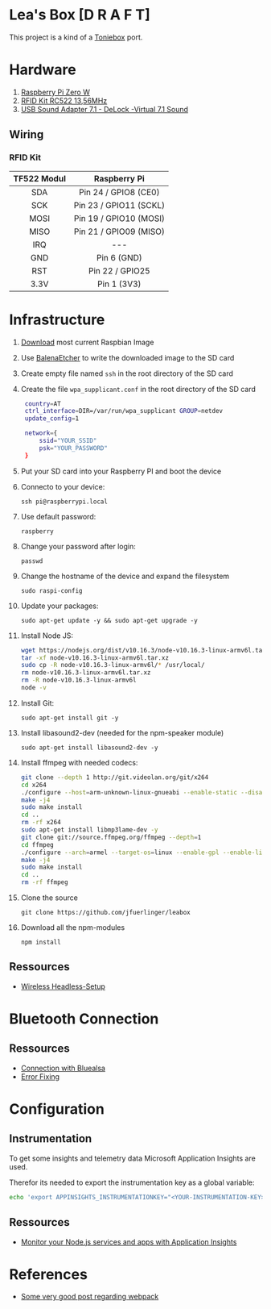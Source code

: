 # Lea's Box [D R A F T]

This project is a kind of a [Toniebox](https://tonies.de/toniebox/) port.

# Hardware

1. [Raspberry Pi Zero W](https://electronics.semaf.at/Raspberry-Pi-Zero-W-nur-Board?curr=EUR&gclid=CjwKCAjwlovtBRBrEiwAG3XJ--LvAlaqz9DZxxMFLESknRc7-y4u30wBeKS0E-KI2xG9wMrsksD5ARoCvNUQAvD_BwE)
2. [RFID Kit RC522 13,56MHz](https://www.amazon.de/gp/product/B01M28JAAZ/ref=ppx_yo_dt_b_asin_title_o02_s00?ie=UTF8&psc=1)
3. [USB Sound Adapter 7.1 - DeLock -Virtual 7.1 Sound](https://www.amazon.de/gp/product/B001FA2J3U/ref=ppx_yo_dt_b_asin_title_o01_s00?ie=UTF8&psc=1)

## Wiring

### RFID Kit

| TF522 Modul   | Raspberry Pi  |
| :--: |:----------------------:|
| SDA  | Pin 24 / GPIO8 (CE0)   |
| SCK  | Pin 23 / GPIO11 (SCKL) |
| MOSI | Pin 19 / GPIO10 (MOSI) |
| MISO | Pin 21 / GPIO09 (MISO) |
| IRQ  | ---                    |
| GND  | Pin 6 (GND)            |
| RST  | Pin 22 / GPIO25        |
| 3.3V | Pin 1 (3V3)            |


# Infrastructure

1. [Download](https://downloads.raspberrypi.org/raspbian_lite_latest) most current Raspbian Image
1. Use [BalenaEtcher](https://www.balena.io/etcher/) to write the downloaded image to the SD card
1. Create empty file named ```ssh``` in the root directory of the SD card
1. Create the file `wpa_supplicant.conf` in the root directory of the SD card
   
   ``` sh
    country=AT
    ctrl_interface=DIR=/var/run/wpa_supplicant GROUP=netdev
    update_config=1

    network={
        ssid="YOUR_SSID"
        psk="YOUR_PASSWORD"
    }
     ```
1. Put your SD card into your Raspberry PI and boot the device
1. Connecto to your device:

   `ssh pi@raspberrypi.local`

1. Use default password:

    `raspberry`

1. Change your password after login:

   `passwd`

1. Change the hostname of the device and expand the filesystem

   `sudo raspi-config`

1. Update your packages:
   
   `sudo apt-get update -y && sudo apt-get upgrade -y`

1. Install Node JS: 

   ``` bash
   wget https://nodejs.org/dist/v10.16.3/node-v10.16.3-linux-armv6l.tar.xz
   tar -xf node-v10.16.3-linux-armv6l.tar.xz
   sudo cp -R node-v10.16.3-linux-armv6l/* /usr/local/
   rm node-v10.16.3-linux-armv6l.tar.xz
   rm -R node-v10.16.3-linux-armv6l
   node -v
   ```

1. Install Git:
 
   `sudo apt-get install git -y`

1. Install libasound2-dev (needed for the npm-speaker module)

   `sudo apt-get install libasound2-dev -y`

1. Install ffmpeg with needed codecs:

   ``` bash
   git clone --depth 1 http://git.videolan.org/git/x264
   cd x264
   ./configure --host=arm-unknown-linux-gnueabi --enable-static --disable-opencl
   make -j4
   sudo make install
   cd ..
   rm -rf x264
   sudo apt-get install libmp3lame-dev -y
   git clone git://source.ffmpeg.org/ffmpeg --depth=1
   cd ffmpeg
   ./configure --arch=armel --target-os=linux --enable-gpl --enable-libx264 --enable-libmp3lame --enable-nonfree
   make -j4
   sudo make install
   cd ..
   rm -rf ffmpeg
   ```

1. Clone the source

   `git clone https://github.com/jfuerlinger/leabox`

1. Download all the npm-modules

   `npm install`


## Ressources

* [Wireless Headless-Setup](https://desertbot.io/blog/headless-raspberry-pi-4-ssh-wifi-setup)

# Bluetooth Connection

## Ressources

* [Connection with Bluealsa](https://www.sigmdel.ca/michel/ha/rpi/bluetooth_02_en.html#connecting)
* [Error Fixing](https://www.sigmdel.ca/michel/ha/rpi/bluetooth_03_en.html)

# Configuration

## Instrumentation

To get some insights and telemetry data Microsoft Application Insights are used.

Therefor its needed to export the instrumentation key as a global variable:

``` bash
echo 'export APPINSIGHTS_INSTRUMENTATIONKEY="<YOUR-INSTRUMENTATION-KEY>"' >> ~/.bashrc
```


## Ressources

* [Monitor your Node.js services and apps with Application Insights](https://docs.microsoft.com/en-us/azure/azure-monitor/app/nodejs)

# References

* [Some very good post regarding webpack](https://jlongster.com/Backend-Apps-with-Webpack--Part-I)
